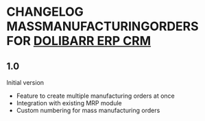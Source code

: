 # CHANGELOG MASSMANUFACTURINGORDERS FOR [DOLIBARR ERP CRM](https://www.dolibarr.org)

## 1.0
Initial version

- Feature to create multiple manufacturing orders at once
- Integration with existing MRP module
- Custom numbering for mass manufacturing orders
